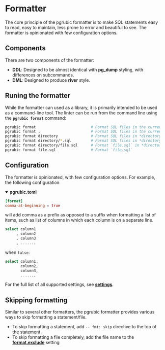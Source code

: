 # Formatter

The core principle of the pgrubic formatter is to make SQL statements easy to read, easy to maintain, less prone to error and beautiful to see. The formatter is opinionated with few configuration options.

## Components

There are two components of the formatter:

- **DDL**: Designed to be almost identical with **pg_dump** styling, with differences on subcommands.
- **DML**: Designed to produce **river** style.

## Runing the formatter

While the formatter can used as a library, it is primarily intended to be used as a command-line tool. The linter can be run from the command line using the **`pgrubic format`** command:

```bash
pgrubic format                         # Format SQL files in the current directory (and any subdirectories)
pgrubic format .                       # Format SQL files in the current directory (and any subdirectories)
pgrubic format directory               # Format SQL files in *directory* (and any subdirectories)
pgrubic format directory/*.sql         # Format SQL files in *directory*
pgrubic format directory/file.sql      # Format `file.sql` in *directory*
pgrubic format file.sql                # Format `file.sql`
```

## Configuration

The formatter is opinionated, with few configuration options. For example, the following configuration

<details open>
<summary><strong>pgrubic.toml</strong></summary>

```toml
[format]
comma-at-beginning = true
```
</details>

will add comma as a prefix as opposed to a suffix when formatting a list of
items, such as list of columns in which each column is on a separate line.

```sql
select column1
     , column2
     , column3
     , .......
```

when `false`:

```sql
select column1,
       column2,
       column3,
       .......
```

For the full list of all supported settings, see [**settings**](settings.md#format).

## Skipping formatting

Similar to several other formatters, the pgrubic formatter provides various ways to skip formatting a statement/file.

- To skip formatting a statement, add `-- fmt: skip` directive to the top of the statement
- To skip formatting a file completely, add the file name to the [**format.exclude**](settings.md/#exclude_2) setting
